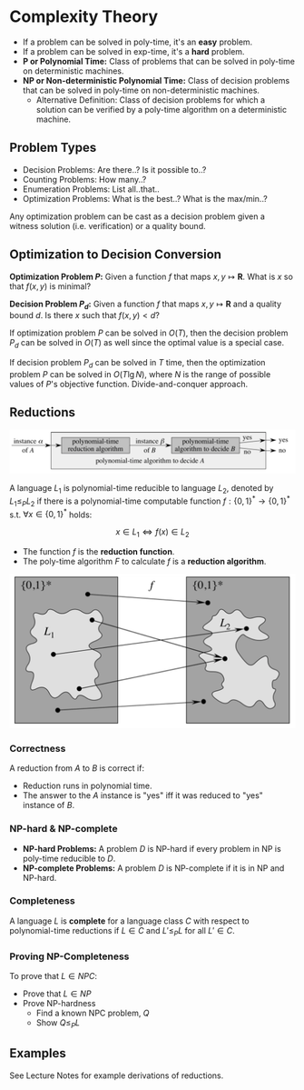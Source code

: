 # Complexity Theory

- If a problem can be solved in poly-time, it's an **easy** problem.
- If a problem can be solved in exp-time, it's a **hard** problem.
- **$\boldsymbol{P}$ or Polynomial Time:** Class of problems that can be solved in poly-time on deterministic machines.
- **$\boldsymbol{NP}$ or Non-deterministic Polynomial Time:** Class of decision problems that can be solved in poly-time on non-deterministic machines.
    - Alternative Definition: Class of decision problems for which a solution can be verified by a poly-time algorithm on a deterministic machine.

## Problem Types

- Decision Problems: Are there..? Is it possible to..?
- Counting Problems: How many..?
- Enumeration Problems: List all..that..
- Optimization Problems: What is the best..? What is the max/min..?

Any optimization problem can be cast as a decision problem given a witness solution (i.e. verification) or a quality bound.

## Optimization to Decision Conversion

**Optimization Problem $P$:** Given a function $f$ that maps $x, y \mapsto \boldsymbol{R}$. What is $x$ so that $f(x, y)$ is minimal?

**Decision Problem $P_d$:** Given a function $f$ that maps $x, y \mapsto \boldsymbol{R}$ and a quality bound $d$. Is there $x$ such that $f(x, y) < d$?

If optimization problem $P$ can be solved in $O(T)$, then the decision problem $P_d$ can be solved in $O(T)$ as well since the optimal value is a special case.

If decision problem $P_d$ can be solved in $T$ time, then the optimization problem $P$ can be solved in $O(T \lg N)$, where $N$ is the range of possible values of $P$'s objective function. Divide-and-conquer approach.

## Reductions

![Reduction](img/Reduction.png)

A language $L_1$ is polynomial-time reducible to language $L_2$, denoted by $L_1 \leq_P L_2$ if there is a polynomial-time computable function $f : \{0, 1\}^* \rightarrow \{0, 1\}^*$ s.t. $\forall x \in \{0, 1\}^*$ holds:

$$
x \in L_1 \Longleftrightarrow f(x) \in L_2
$$

- The function $f$ is the **reduction function**.
- The poly-time algorithm $F$ to calculate $f$ is a **reduction algorithm**.

![Reduction Mapping](img/Reduction%20Mapping.png)

### Correctness

A reduction from $A$ to $B$ is correct if:

- Reduction runs in polynomial time.
- The answer to the $A$ instance is "yes" iff it was reduced to "yes" instance of $B$.

### NP-hard & NP-complete

- **NP-hard Problems:** A problem $D$ is NP-hard if every problem in NP is poly-time reducible to $D$.
- **NP-complete Problems:** A problem $D$ is NP-complete if it is in NP and NP-hard.

### Completeness

A language $L$ is **complete** for a language class $C$ with respect to polynomial-time reductions if $L \in C$ and $L' \leq_P L$ for all $L' \in C$.

### Proving NP-Completeness

To prove that $L \in NPC$:

- Prove that $L \in NP$
- Prove NP-hardness
    - Find a known NPC problem, $Q$
    - Show $Q \leq_P L$

## Examples

See Lecture Notes for example derivations of reductions.
